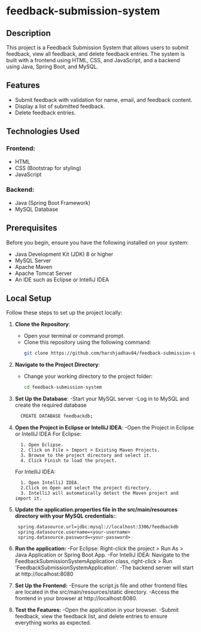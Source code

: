 # feedback-submission-system

## Description
This project is a Feedback Submission System that allows users to submit feedback, view all feedback, and delete feedback entries. The system is built with a frontend using HTML, CSS, and JavaScript, and a backend using Java, Spring Boot, and MySQL.

## Features
- Submit feedback with validation for name, email, and feedback content.
- Display a list of submitted feedback.
- Delete feedback entries.

## Technologies Used

### Frontend:
- HTML
- CSS (Bootstrap for styling)
- JavaScript

### Backend:
- Java (Spring Boot Framework)
- MySQL Database

## Prerequisites

Before you begin, ensure you have the following installed on your system:
- Java Development Kit (JDK) 8 or higher
- MySQL Server
- Apache Maven
- Apache Tomcat Server
- An IDE such as Eclipse or IntelliJ IDEA

## Local Setup
Follow these steps to set up the project locally:

1. **Clone the Repository**:
   - Open your terminal or command prompt.
   - Clone this repository using the following command:
     ```bash
     git clone https://github.com/harshjadhav84/feedback-submission-system.git
     ```
2. **Navigate to the Project Directory**:
   - Change your working directory to the project folder:
     ```bash
     cd feedback-submission-system
     ```
3. **Set Up the Database**:
   -Start your MySQL server
   -Log in to MySQL and create the required database
    ```bash
      CREATE DATABASE feedbackdb;
    ```

4. **Open the Project in Eclipse or IntelliJ IDEA**:
   -Open the Project in Eclipse or IntelliJ IDEA
   For Eclipse:
   
         1. Open Eclipse.
         2. Click on File > Import > Existing Maven Projects.
         3. Browse to the project directory and select it.
         4. Click Finish to load the project.
   
   For IntelliJ IDEA:

         1. Open IntelliJ IDEA.
         2.Click on Open and select the project directory.
         3. IntelliJ will automatically detect the Maven project and import it.
   
 5. **Update the application.properties file in the src/main/resources directory with your MySQL credentials:**:

         spring.datasource.url=jdbc:mysql://localhost:3306/feedbackdb  
         spring.datasource.username=<your-username>  
         spring.datasource.password=<your-password>
    
6. **Run the application:**
   -For Eclipse: Right-click the project > Run As > Java Application or Spring Boot App.
   -For IntelliJ IDEA: Navigate to the FeedbackSubmissionSystemApplication class, right-click > Run 'FeedbackSubmissionSystemApplication'.
   -The backend server will start at http://localhost:8080

7. **Set Up the Frontend:**
   -Ensure the script.js file and other frontend files are located in the src/main/resources/static directory.
   -Access the frontend in your browser at http://localhost:8080.
   
8. **Test the Features:**
   -Open the application in your browser.
   -Submit feedback, view the feedback list, and delete entries to ensure everything works as expected.

